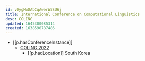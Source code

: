 ```yaml
---
id: v0ygMwDAbCqAwerW5SU6j
title: International Conference on Computational Linguistics
desc: COLING
updated: 1645300085314
created: 1638590787486
---
```



- [[p.hasConferenceInstance]]
  - [COLING 2022](https://coling2022.org/)
    - [[p.hadLocation]]  South Korea